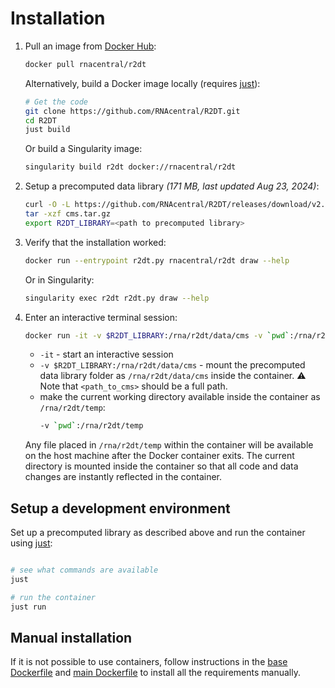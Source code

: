 # Installation

1. Pull an image from [Docker Hub](https://hub.docker.com/r/rnacentral/r2dt):
    ```bash
    docker pull rnacentral/r2dt
    ```

    Alternatively, build a Docker image locally (requires [just](https://just.systems)):

    ```bash
    # Get the code
    git clone https://github.com/RNAcentral/R2DT.git
    cd R2DT
    just build
    ```

    Or build a Singularity image:
    ```bash
    singularity build r2dt docker://rnacentral/r2dt
    ```

2. Setup a precomputed data library _(171 MB, last updated Aug 23, 2024)_:
    ```bash
    curl -O -L https://github.com/RNAcentral/R2DT/releases/download/v2.0/cms.tar.gz
    tar -xzf cms.tar.gz
    export R2DT_LIBRARY=<path to precomputed library>
    ```

3. Verify that the installation worked:
    ```bash
    docker run --entrypoint r2dt.py rnacentral/r2dt draw --help
    ```

    Or in Singularity:
    ```bash
    singularity exec r2dt r2dt.py draw --help
    ```

4. Enter an interactive terminal session:
    ```bash
    docker run -it -v $R2DT_LIBRARY:/rna/r2dt/data/cms -v `pwd`:/rna/r2dt/temp rnacentral/r2dt
    ```

    - `-it` - start an interactive session
    - `-v $R2DT_LIBRARY:/rna/r2dt/data/cms` - mount the precomputed data library folder as `/rna/r2dt/data/cms` inside the container. ⚠️ Note that `<path_to_cms>` should be a full path.
    - make the current working directory available inside the container as `/rna/r2dt/temp`:
        ```bash
        -v `pwd`:/rna/r2dt/temp
        ```

    Any file placed in `/rna/r2dt/temp` within the container will be available on the host machine after the Docker container exits. The current directory is mounted inside the container so that all code and data changes are instantly reflected in the container.

## Setup a development environment

Set up a precomputed library as described above and run the container using [just](https://just.systems):

```bash

# see what commands are available
just

# run the container
just run
```

## Manual installation

If it is not possible to use containers, follow instructions in the [base Dockerfile](https://github.com/RNAcentral/R2DT/blob/main/base_image/Dockerfile) and [main Dockerfile](https://github.com/RNAcentral/R2DT/blob/main/Dockerfile) to install all the requirements manually.
